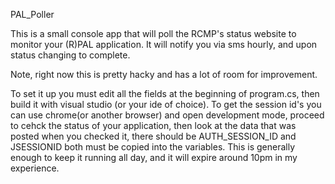PAL_Poller

This is a small console app that will poll the RCMP's status website to monitor your (R)PAL application.  It will notify you via sms hourly, and upon status changing to complete.  

Note, right now this is pretty hacky and has a lot of room for improvement.

To set it up you must edit all the fields at the beginning of program.cs, then build it with visual studio (or your ide of choice).  To get the session id's you can use chrome(or another browser) and open development mode, proceed to cehck the status of your application, then look at the data that was posted when you checked it, there should be AUTH_SESSION_ID and JSESSIONID both must be copied into the variables.  This is generally enough to keep it running all day, and it will expire around 10pm in my experience.